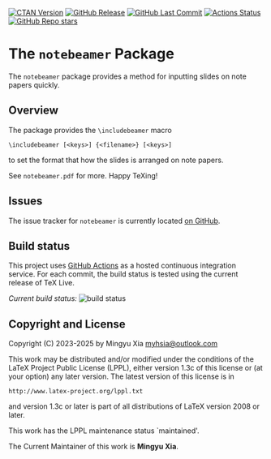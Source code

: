[![CTAN Version](https://img.shields.io/ctan/v/notebeamer)](https://ctan.org/pkg/notebeamer)
[![GitHub Release](https://img.shields.io/github/v/release/myhsia/notebeamer)](https://github.com/myhsia/notebeamer/releases/latest)
[![GitHub Last Commit](https://img.shields.io/github/last-commit/myhsia/notebeamer)](https://github.com/myhsia/notebeamer/commits)
[![Actions Status](https://github.com/myhsia/notebeamer/workflows/Automated%20testing/badge.svg)](https://github.com/myhsia/notebeamer/actions)
[![GitHub Repo stars](https://img.shields.io/github/stars/myhsia/notebeamer)](https://github.com/myhsia/notebeamer)

The `notebeamer` Package
========================

The `notebeamer` package provides a method for inputting slides on note
papers quickly.

Overview
--------

The package provides the `\includebeamer` macro

    \includebeamer [<keys>] {<filename>} [<keys>]

to set the format that how the slides is arranged on note papers.

See `notebeamer.pdf` for more. Happy TeXing!

Issues
------

The issue tracker for `notebeamer` is currently located
[on GitHub](https://github.com/myhsia/notebeamer/issues).

Build status
------------

This project uses [GitHub Actions](https://github.com/features/actions)
as a hosted continuous integration service. For each commit, the build status
is tested using the current release of TeX Live.

_Current build status:_ ![build status](https://github.com/myhsia/notebeamer/actions/workflows/main.yaml/badge.svg?branch=main)

Copyright and License
---------------------

Copyright (C) 2023-2025 by Mingyu Xia <myhsia@outlook.com>

This work may be distributed and/or modified under the conditions
of the LaTeX Project Public License (LPPL), either version 1.3c of
this license or (at your option) any later version.
The latest version of this license is in

    http://www.latex-project.org/lppl.txt

and version 1.3c or later is part of all distributions of LaTeX
version 2008 or later.

This work has the LPPL maintenance status `maintained'.

The Current Maintainer of this work is **Mingyu Xia**.
